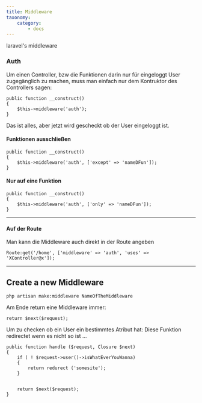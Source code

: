 ```yaml
---
title: Middleware
taxonomy:
    category:
        - docs
---
```


laravel's middleware

### Auth

Um einen Controller, bzw die Funktionen darin nur für eingeloggt User zugegänglich zu machen, muss man einfach nur dem Kontruktor des Controllers sagen: 

    public function __construct()
    {
    	$this->middleware('auth');
    }

Das ist alles, aber jetzt wird gescheckt ob der User eingeloggt ist.

#### Funktionen ausschließen

	public function __construct()
    {
    	$this->middleware('auth', ['except' => 'nameDFun']);
    }
    
#### Nur auf eine Funktion 

    public function __construct()
    {
    	$this->middleware('auth', ['only' => 'nameDFun']);
    }
    
-----------------------------------

#### Auf der Route

Man kann die Middleware auch direkt in der Route angeben

    Route:get('/home', ['middleware' => 'auth', 'uses' => 'XController@x']);
    
    
-----------------------------------

## Create a new Middleware

    php artisan make:middleware NameOfTheMiddleware
    
Am Ende return eine Middleware immer: 

    return $next($request);

Um zu checken ob ein User ein bestimmtes Atribut hat:
Diese Funktion redirectet wenn es nicht so ist ...

	public function handle ($request, Closure $next)
    {
    	if ( ! $request->user()->isWhatEverYouWanna)
        {
        	return redurect ('somesite');
        }
        
        
    	return $next($request);
    }

